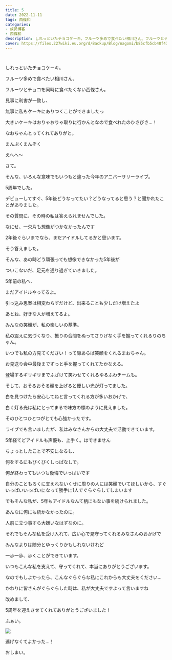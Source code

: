 ```yaml
---
title: 5
date: 2022-11-11
tags: 西條和
categories: 
- 成员博客
- 西條和
description: しれっといたチョコケーキ。フルーツ多めで食べたい相川さん、フルーツとチョコを同...
cover: https://files.227wiki.eu.org/d/Backup/Blog/nagomi/b85cfb5cb48f43f5cbe2d8f899e7d.jpg 
---
```


        ﻿





















しれっといたチョコケーキ。






















フルーツ多めで食べたい相川さん、
















フルーツとチョコを同時に食べたくない西條さん。


















見事に利害が一致し、


無事に私もケーキにありつくことができましたっ



























大きいケーキはおりゃおりゃ取りに行かんとなので食べれたのひさびさ…！




















なおちゃんとってくれてありがと。


























まんぷくまんぞく

















えへへ〜























さて。












そんな、いろんな意味でもいつもと違った今年のアニバーサリーライブ。


















5周年でした。

























デビューしてすぐ、5年後どうなってたい？どうなってると思う？と聞かれたことがありました。


















その質問に、その時の私は答えられませんでした。

















なにせ、一欠片も想像がつかなかったんです





















2年後ぐらいまでなら、まだアイドルしてるかと思います。

















そう答えました。




















そんな、あの時どう頑張っても想像できなかった5年後が





ついこないだ、足元を通り過ぎていきました。










































5年前の私へ、



まだアイドルやってるよ。
















引っ込み思案は相変わらずだけど、出来ることも少しだけ増えたよ



























あとね、好きな人が増えてるよ。





























みんなの笑顔が、私の楽しいの基準。
























私の震えに気づくなり、振りの合間をぬってさりげなく手を握ってくれるりのちゃん。










いつでも私の方見てください！って隙あらば笑顔をくれるまおちゃん。













お見送り会中最後までずっと手を握ってくれてたかなえる。


















登場するギリギリまでふざけて笑わせてくれるゆるふわチームも。






















そして、おそるおそる顔を上げると優しい光が灯ってました。
















白を見つけたら安心してねと言ってくれる方が多いおかげで、



白く灯る光は私にとってまるで味方の標のように見えました。





















そのひとつひとつがとても心強かったです。


















ライブでも言いましたが、私はみなさんからの大丈夫で活動できています。
























5年経てどアイドルも声優も、上手く。はできません













ちょっとしたことで不安になるし、

何をするにもびくびくしっぱなしで。





何が終わってもいつも後悔でいっぱいです



















自分のこともろくに支えれないくせに周りの人には笑顔でいてほしいから、すぐいっぱいいっぱいになって勝手に1人でぐらぐらしてしまいます























でもそんな私が、5年もアイドルなんて柄にもない事を続けられました。

















あんなに何にも続かなかったのに。




人前に立つ事すら大嫌いなはずなのに。


















それでもそんな私を受け入れて、広い心で見守ってくれるみなさんのおかげで


みんなよりは随分とゆっくりかもしれないけれど

一歩一歩、歩くことができています。


































いつもこんな私を支えて、守ってくれて、本当にありがとうございます。



















なのでもしよかったら、こんなぐらぐらな私にこれからも大丈夫をください…


























かわりに皆さんがぐらぐらした時は、私が大丈夫ですよって言いますね































改めまして、




5周年を迎えさせてくれてありがとうございました！





















ふぁい。






![](https://files.227wiki.eu.org/d/Backup/Blog/nagomi/b85cfb5cb48f43f5cbe2d8f899e7d.jpg)




















逃げなくてよかった…！


































おしまい。


